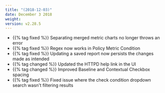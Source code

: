 ```yaml
---
title: "(2018-12-03)"
date: December 3 2018
weight:
version: v2.28.5
---
```


- {{% tag fixed %}} Separating merged metric charts no longer throws an error
- {{% tag fixed %}} Regex now works in Policy Metric Condition
- {{% tag fixed %}} Updating a saved report now persists the changes made as intended
- {{% tag changed %}} Updated the HTTPD help link in the UI
- {{% tag changed %}} Improved Baseline and Contextual Checkbox spacing
- {{% tag fixed %}} Fixed issue where the check condition dropdown search wasn't filtering results
